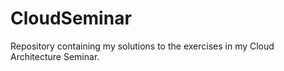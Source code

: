 # CloudSeminar
Repository containing my solutions to the exercises in my Cloud Architecture Seminar.
